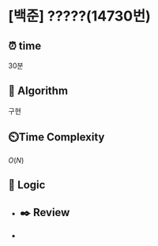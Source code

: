 # [백준]  ?????(14730번)

## ⏰  **time**

30분

## :pushpin: **Algorithm**

구현

## ⏲️**Time Complexity**

$O(N)$

## :round_pushpin: **Logic**

- ## :black_nib: **Review**

- 
